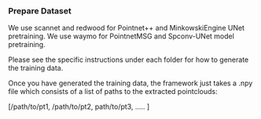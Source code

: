 ### Prepare Dataset

We use scannet and redwood for Pointnet++ and MinkowskiEngine UNet pretraining.
We use waymo for PointnetMSG and Spconv-UNet model pretraining.

Please see the specific instructions under each folder for how to generate the training data.

Once you have generated the training data, the framework just takes a .npy file which consists of a list of paths to the extracted pointclouds:

[/path/to/pt1, /path/to/pt2, path/to/pt3, ..... ]

